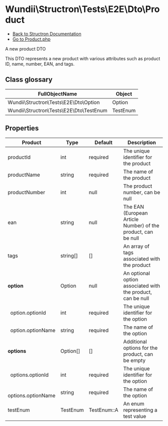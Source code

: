 # Wundii\Structron\Tests\E2E\Dto\Product
- [Back to Structron Documentation](./_Structron.md)
- [Go to Product.php](./../tests/E2E/Dto/Product.php)

A new product DTO

This DTO represents a new product with various attributes such as product ID, name, number, EAN, and tags.

## Class glossary
| FullObjectName | Object |
| -------------- | ------ |
| Wundii\Structron\Tests\E2E\Dto\Option | Option |
| Wundii\Structron\Tests\E2E\Dto\TestEnum | TestEnum |

## Properties
| Product                   | Type     | Default     | Description                                                   |
| ------------------------- | -------- | ----------- | ------------------------------------------------------------- |
| productId                 | int      | required    | The unique identifier for the product                         |
| productName               | string   | required    | The name of the product                                       |
| productNumber             | int      | null        | The product number, can be null                               |
| ean                       | string   | null        | The EAN (European Article Number) of the product, can be null |
| tags                      | string[] | []          | An array of tags associated with the product                  |
| **option**                | Option   | null        | An optional option associated with the product, can be null   |
| &nbsp; option.optionId    | int      | required    | The unique identifier for the option                          |
| &nbsp; option.optionName  | string   | required    | The name of the option                                        |
| **options**               | Option[] | []          | Additional options for the product, can be empty              |
| &nbsp; options.optionId   | int      | required    | The unique identifier for the option                          |
| &nbsp; options.optionName | string   | required    | The name of the option                                        |
| testEnum                  | TestEnum | TestEnum::A | An enum representing a test value                             |
